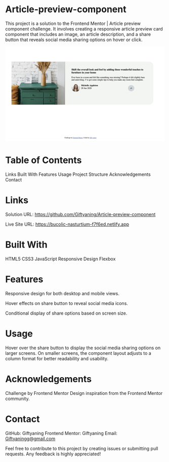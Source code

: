 # Article-preview-component
This project is a solution to the Frontend Mentor | Article preview component challenge. It involves creating a responsive article preview card component that includes an image, an article description, and a share button that reveals social media sharing options on hover or click.

![Article Preview Component Screenshot](./images/homepage.jpeg)


# Table of Contents
Links
Built With
Features
Usage
Project Structure
Acknowledgements
Contact


# Links
Solution URL: https://github.com/Giftyaning/Article-preview-component

Live Site URL: https://bucolic-nasturtium-f7f6ed.netlify.app

# Built With
HTML5
CSS3
JavaScript
Responsive Design
Flexbox

# Features
Responsive design for both desktop and mobile views.

Hover effects on share button to reveal social media icons.

Conditional display of share options based on screen size.



# Usage
Hover over the share button to display the social media sharing options on larger screens. On smaller screens, the component layout adjusts to a column format for better readability and usability.


# Acknowledgements
Challenge by Frontend Mentor
Design inspiration from the Frontend Mentor community.

# Contact
GitHub: Giftyaning
Frontend Mentor: Giftyaning
Email: Giftyaningg@gmail.com


Feel free to contribute to this project by creating issues or submitting pull requests. Any feedback is highly appreciated!